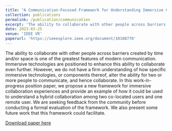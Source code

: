 ```yaml
---
title: "A Communication-Focused Framework for Understanding Immersive Collaboration Experiences"
collection: publications
permalink: /publication/communication
excerpt: 'The ability to collaborate with other people across barriers created by time and/or space is one of the greatest features of modern communication. Immersive technologies are positioned to enhance this ability to collaborate even further. However, we do not have a firm understanding of how specific immersive technologies, or components thereof, alter the ability for two or more people to communicate, and hence collaborate.'
date: 2023-03-25
venue: 'IEEE VR'
paperurl: 'https://ieeexplore.ieee.org/document/10108770'
---
```

The ability to collaborate with other people across barriers created by time and/or space is one of the greatest features of modern communication. Immersive technologies are positioned to enhance this ability to collaborate even further. However, we do not have a firm understanding of how specific immersive technologies, or components thereof, alter the ability for two or more people to communicate, and hence collaborate. In this work-in-progress position paper, we propose a new framework for immersive collaboration experiences and provide an example of how it could be used to understand a hybrid collaboration among two co-located users and one remote user. We are seeking feedback from the community before conducting a formal evaluation of the framework. We also present some future work that this framework could facilitate.

[Download paper here](https://ieeexplore.ieee.org/document/10108770)
